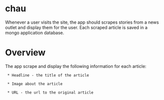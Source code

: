 # chau

Whenever a user visits the site, the app should scrapes stories from a news outlet and display them for the user. Each scraped article is saved in a mongo application database.

# Overview

The app scrape and display the following information for each article:

     * Headline - the title of the article

     * Image about the article

     * URL - the url to the original article